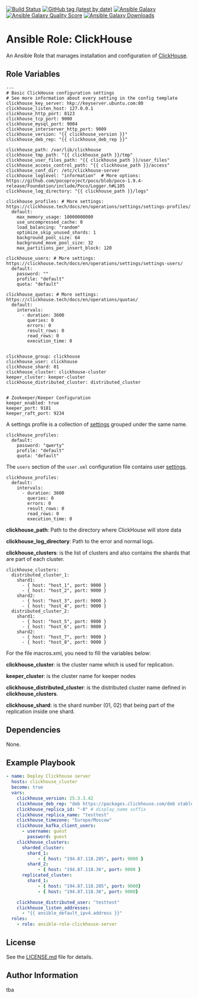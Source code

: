 [![Build Status](https://travis-ci.com/nl2go/ansible-role-clickhouse.svg?branch=master)](https://travis-ci.com/nl2go/ansible-role-clickhouse)
[![GitHub tag (latest by date)](https://img.shields.io/github/v/tag/nl2go/ansible-role-clickhouse)](https://galaxy.ansible.com/nl2go/clickhouse)
[![Ansible Galaxy](https://img.shields.io/badge/role-nl2go.clickhouse-blue.svg)](https://galaxy.ansible.com/nl2go/clickhouse/)
[![Ansible Galaxy Quality Score](https://img.shields.io/ansible/quality/49634)](https://galaxy.ansible.com/nl2go/clickhouse/)
[![Ansible Galaxy Downloads](https://img.shields.io/ansible/role/d/49634.svg?color=blue)](https://galaxy.ansible.com/nl2go/clickhouse/)

# Ansible Role: ClickHouse

An Ansible Role that manages installation and configuration of [ClickHouse](https://clickhouse.tech/).

## Role Variables

```
---
# Basic ClickHouse configuration settings
# See more information about every setting in the config template
clickhouse_key_server: hkp://keyserver.ubuntu.com:80
clickhouse_listen_host: 127.0.0.1
clickhouse_http_port: 8123
clickhouse_tcp_port: 9000
clickhouse_mysql_port: 9004
clickhouse_interserver_http_port: 9009
clickhouse_version: "{{ clickhouse_version }}"
clickhouse_deb_rep: "{{ clickhouse_deb_rep }}"

clickhouse_path: /var/lib/clickhouse
clickhouse_tmp_path: "{{ clickhouse_path }}/tmp"
clickhouse_user_files_path: "{{ clickhouse_path }}/user_files"
clickhouse_access_control_path: "{{ clickhouse_path }}/access"
clickhouse_conf_dir: /etc/clickhouse-server
clickhouse_loglevel: "information"  # More options: https://github.com/pocoproject/poco/blob/poco-1.9.4-release/Foundation/include/Poco/Logger.h#L105
clickhouse_log_directory: "{{ clickhouse_path }}/logs"

clickhouse_profiles: # More settings: https://clickhouse.tech/docs/en/operations/settings/settings-profiles/
  default:
    max_memory_usage: 10000000000
    use_uncompressed_cache: 0
    load_balancing: "random"
    optimize_skip_unused_shards: 1
    background_pool_size: 64
    background_move_pool_size: 32
    max_partitions_per_insert_block: 120

clickhouse_users: # More settings: https://clickhouse.tech/docs/en/operations/settings/settings-users/
  default:
    password: ""
    profile: "default"
    quota: "default"

clickhouse_quotas: # More settings: https://clickhouse.tech/docs/en/operations/quotas/
  default:
    intervals:
      - duration: 3600
        queries: 0
        errors: 0
        result_rows: 0
        read_rows: 0
        execution_time: 0


clickhouse_group: clickhouse
clickhouse_user: clickhouse
clickhouse_shard: 01
clickhouse_cluster: clickhouse-cluster
keeper_cluster: keeper-cluster
clickhouse_distributed_cluster: distributed_cluster


# Zookeeper/Keeper Configuration
keeper_enabled: true
keeper_port: 9181
keeper_raft_port: 9234
```

A settings profile is a collection of [settings](https://clickhouse.tech/docs/en/operations/settings/settings-profiles/) grouped under the same name.

    clickhouse_profiles:
      default:
        password: "qwerty"
        profile: "default"
        quota: "default"

The `users` section of the `user.xml` configuration file contains user  [settings](https://clickhouse.tech/docs/en/operations/settings/settings-users/).

    clickhouse_profiles:
      default:
        intervals:
          - duration: 3600
            queries: 0
            errors: 0
            result_rows: 0
            read_rows: 0
            execution_time: 0

**clickhouse_path**: Path to the directory where ClickHouse will store data

**clickhouse_log_directory**: Path to the error and normal logs.

**clickhouse_clusters**: is the list of clusters and also contains the shards that are part of each cluster.

    clickhouse_clusters:
      distributed_cluster_1:
        shard1:
          - { host: "host_1", port: 9000 }
          - { host: "host_2", port: 9000 }
        shard2:
          - { host: "host_3", port: 9000 }
          - { host: "host_4", port: 9000 }
      distributed_cluster_2:
        shard1:
          - { host: "host_5", port: 9000 }
          - { host: "host_6", port: 9000 }
        shard2:
          - { host: "host_7", port: 9000 }
          - { host: "host_8", port: 9000 }

For the file macros.xml, you need to fill the variables below:

**clickhouse_cluster**: is the cluster name which is used for replication.

**keeper_cluster**: is the cluster name for keeper nodes

**clickhouse_distributed_cluster**: is the distributed cluster name defined in **clickhouse_clusters**.

**clickhouse_shard**: is the shard number (01, 02) that being part of the replication inside one shard.

## Dependencies

None.

## Example Playbook
```yaml
- name: Deploy Clickhouse server
  hosts: clickhouse_cluster
  become: true
  vars:
    clickhouse_version: 25.3.3.42
    clickhouse_deb_rep: "deb https://packages.clickhouse.com/deb stable main"
    clickhouse_replica_id: "-0" # display_name suffix
    clickhouse_replica_name: "testtest"
    clickhouse_timezone: "Europe/Moscow"
    clickhouse_kafka_client_users:
      - username: guest
        password: guest
    clickhouse_clusters:
      sharded_cluster:
        shard_1:
            - { host: "194.87.118.205", port: 9000 }
        shard_2:
            - { host: "194.87.118.36", port: 9000 }
      replicated_cluster:
        shard_1:
            - { host: "194.87.118.205", port: 9000}
            - { host: "194.87.118.36", port: 9000}

    clickhouse_distributed_user: "testtest"
    clickhouse_listen_addresses:
      - "{{ ansible_default_ipv4.address }}"
  roles:
    - role: ansible-role-clickhouse-server
```
## License

See the [LICENSE.md](LICENSE.md) file for details.

## Author Information

tba